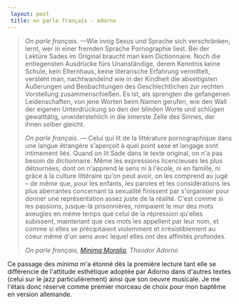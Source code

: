 ```yaml
---
 layout: post
 title: on parle français - adorno
---
```


> *On parle français*. —Wie innig Sexus und Sprache sich verschränken, lernt, wer in einer fremden Sprache Pornographie liest. Bei der Lektüre Sades im Original braucht man kein Dictionnaire. Noch die entlegensten Ausdrücke fürs Unanständige, derem Kenntnis keine Schule, kein Elternhaus, keine literarische Erfahrung vermittelt, versteht man, nachtwandelnd wie in der Kindheit die abseitigsten Äußerungen und Beobachtungen des Geschlechtlichen zur rechten Vorstellung zusammenschießen. Es ist, als sprengten die gefangenen Leidenschaften, von jene Worten beim Namen gerufen, wie den Wall der eigenen Unterdrückung so den der blinden Worte und schlügen gewalttätig, unwiderstehlich in die innerste Zelle des Sinnes, der ihnen selber gleicht.
>
>*On parle français*. — Celui qui lit de la littérature pornographique dans une langue étrangère s'aperçoit à quel point sexe et langage sont intimement liés. Quand on lit Sade dans le texte original, on n'a pas besoin de dictionnaire. Même les expressions licencieuses les plus détournées, dont on n'apprend le sens ni à l'école, ni en famille, ni grâce à la culture littéraire qu'on peut avoir, on les comprend au jugé – de même que, pour les enfants, les paroles et les considérations les plus aberrantes concernant la sexualité finissent par s'organiser pour donner une représentation assez juste de la réalité. C'est comme si les passions, jusque-là prisonnières, rompaient le mur des mots aveugles en même temps que celui de la répression qu'elles subissent, maintenant que ces mots les appellent par leur nom, et comme si elles se précipitaient violemment et irrésistiblement au coeur même d'un sens avec lequel elles ont des affinités profondes.
>
><cite>On parle français, [Minima Moralia](http://fragments.cendres.net/quotes/adorno-minima-moralia), Theodor Adorno</cite>

Ce passage des *minima* m'a étonné dès la première lecture tant elle se différencie de l'attitude esthétique adoptée par Adorno dans d'autres textes (celui sur le jazz particulièrement) ainsi que son oeuvre musicale. Je me l'étais donc réservé comme premier morceau de choix pour mon baptême en version allemande.